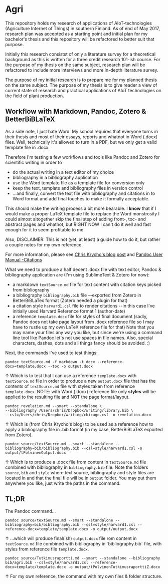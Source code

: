 # Agri

This repository holds my research of applications of AIoT-technologies (Agriculture Internet of Things) in southern Finland. As of end of May 2017, research plan was accepted as a starting point and initial plan for my bachelor's thesis and this repository will be refactored to better suit that purpose.

Initially this research consistst of only a literature survey for a theoretical background as this is written for a three credit research 101-ish course. For the purpose of my thesis on the same subject, research plan will be refactored to include more interviews and more in-depth literature survey.

The purpose of my initial research is to prepare me for my planned thesis on the same subject.
The purpose of my thesis is to give reader a view of current state of research and practical applications of AIoT technologies on the field of plant production.

## Workflow with Markdown, Pandoc, Zotero & BetterBiBLaTeX
As a side note, I just hate Word. My school requires that everyone turns in their thesis and most of their essays, reports and whatnot in Word (.docx) files. Well, technically it's allowed to turn in a PDF, but we only get a valid template file in .docx. 

Therefore I'm testing a few workflows and tools like Pandoc and Zotero for scientific writing in order to 
* do the actual writing in a text editor of my choice
* bibliography in a bibliography application
* use the Word template file as a template file for conversion only
* keep the text, template and bibliography files in version control
* ...and finally, convert the text file with bibliography and citations in to Word format and add final touches to make it formally acceptable.

This should make the writing process a bit more bearable. I **know** that if I would make a proper LaTeX template file to replace the Word monstrosity I could almost altogether skip the final step of adding front-, toc- and abstract pages and whatnot, but RIGHT NOW I can't do it well and fast enough for it to seem profitable to me.

Also, DISCLAIMER: This is not (yet, at least) a guide how to do it, but rather a couple notes for my own reference.

For more information, please see [Chris Krycho's blog post](http://www.chriskrycho.com/2015/academic-markdown-and-citations.html)
and [Pandoc User Manual -Citations](http://pandoc.org/MANUAL.html#citations)

What we need to produce a half decent .docx file with text editor, Pandoc & bibliography application are (I'm using SublimeText & Zotero for now):

* a markdown `textSource.md` file for text content with citation keys picked from bibliography
* a bibliography `bibliography.bib` file --exported from Zotero in BetterBiBLaTex format (Zotero needed a plugin for that)
* a citation style `harvard1.csl` file to render citations --in this case I've initially used Harvard Reference format 1 (author-date)
* a reference `template.docx` file for styles of final document (sadly, Pandoc does not take page layout from .docx reference file so I may have to rustle up my own LaTeX reference file for that)
Note that you may name your files any way you like, but since we're using a command line tool like Pandoc let's not use spaces in file names. Also, special characters, dashes, dots and all things fancy should be avoided. :)

Next, the commands I've used to test things:

```
pandoc textSource.md -f markdown -t docx --reference-docx=template.docx --toc -o output.docx
```
↑ Which is to test that I can use a reference `template.docx` with `textSource.md` file in order to produce a new `output.docx` file that has the contents of `textSource.md` file with styles taken from reference `template.docx`. NOTE: with Word (.docx) reference file only **styles** will be applied to the resulting file and NOT the page format/layout. 

```
pandoc revelation.md --smart --standalone \
--bibliography /Users/chris/Dropbox/writing/library.bib \
--csl=/Users/chris/Dropbox/writing/chicago.csl -o revelation.docx
```
↑ Which is (from Chris Krycho's blog) to be used as a reference how to apply a bibliography file in .bib format (in my case, BetterBiBLaTeX exported from Zotero).

```
pandoc source/textSource.md --smart --standalone --bibliography=bib/bibliography.bib --csl=style/harvard1.csl -o output/tPolvinenOutput.docx
```
↑ Which is to produce a .docx file from content in `textSource.md` file combined with bibliography in `bibliography.bib` file. Note the folders `source`, `bib` and `style` where text source, bibliography and style files are located in and that the final file will be in `output` folder. You may put them anywhere you like, just write the paths in the command.

## TL;DR
The Pandoc command...
```
pandoc source/textSource.md --smart --standalone --bibliography=bib/bibliography.bib --csl=style/harvard1.csl --reference-docx=template/template.docx -o output/output.docx
```
↑ ...which will produce final(ish) `output.docx` file rom content in `textSource.md` file combined with bibliography in ´bibliography.bib´ file, with styles from reference file `template.docx`.

```
pandoc source/Tutkimusraportti.md --smart --standalone --bibliography bib/agri.bib --csl=style/harvard1.csl --reference-docx=template/template.docx -o output/tPolvinenTutkimusraporttiZ.docx
```
↑ For my own reference, the command with my own files & folder structure.
